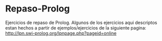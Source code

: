 # Repaso-Prolog
Ejercicios de repaso de Prolog. Algunos de los ejercicios aqui descriptos estan hechos a partir de ejemplos/ejercicios de la siguiente pagina: http://lpn.swi-prolog.org/lpnpage.php?pageid=online
